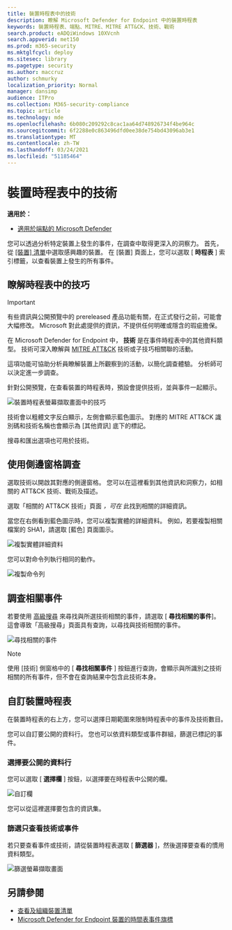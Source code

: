 ```yaml
---
title: 裝置時程表中的技術
description: 瞭解 Microsoft Defender for Endpoint 中的裝置時程表
keywords: 裝置時程表、端點、MITRE、MITRE ATT&CK、技術、戰術
search.product: eADQiWindows 10XVcnh
search.appverid: met150
ms.prod: m365-security
ms.mktglfcycl: deploy
ms.sitesec: library
ms.pagetype: security
ms.author: maccruz
author: schmurky
localization_priority: Normal
manager: dansimp
audience: ITPro
ms.collection: M365-security-compliance
ms.topic: article
ms.technology: mde
ms.openlocfilehash: 6b080c209292c8cac1aa64d748926734f4be964c
ms.sourcegitcommit: 6f2288e0c863496dfd0ee38de754bd43096ab3e1
ms.translationtype: MT
ms.contentlocale: zh-TW
ms.lasthandoff: 03/24/2021
ms.locfileid: "51185464"
---
```

# <a name="techniques-in-the-device-timeline"></a>裝置時程表中的技術


**適用於：**
- [適用於端點的 Microsoft Defender](https://go.microsoft.com/fwlink/p/?linkid=2154037)


您可以透過分析特定裝置上發生的事件，在調查中取得更深入的洞察力。 首先，從 [ [裝置] 清單](machines-view-overview.md)中選取感興趣的裝置。 在 [裝置] 頁面上，您可以選取 [ **時程表** ] 索引標籤，以查看裝置上發生的所有事件。

## <a name="understand-techniques-in-the-timeline"></a>瞭解時程表中的技巧

>[!IMPORTANT]
>有些資訊與公開預覽中的 prereleased 產品功能有關，在正式發行之前，可能會大幅修改。 Microsoft 對此處提供的資訊，不提供任何明確或隱含的瑕疵擔保。

在 Microsoft Defender for Endpoint 中， **技術** 是在事件時程表中的其他資料類型。 技術可深入瞭解與 [MITRE ATT&CK](https://attack.mitre.org/) 技術或子技巧相關聯的活動。 

這項功能可協助分析員瞭解裝置上所觀察到的活動，以簡化調查體驗。 分析師可以決定進一步調查。

針對公開預覽，在查看裝置的時程表時，預設會提供技術，並與事件一起顯示。 

![裝置時程表螢幕擷取畫面中的技巧](images/device-timeline-2.png)

技術會以粗體文字反白顯示，左側會顯示藍色圖示。 對應的 MITRE ATT&CK 識別碼和技術名稱也會顯示為 [其他資訊] 底下的標記。 

搜尋和匯出選項也可用於技術。

## <a name="investigate-using-the-side-pane"></a>使用側邊窗格調查

選取技術以開啟其對應的側邊窗格。 您可以在這裡看到其他資訊和洞察力，如相關的 ATT&CK 技術、戰術及描述。 

選取「相關的 ATT&CK 技術」頁面 *，可在* 此找到相關的詳細資訊。

當您在右側看到藍色圖示時，您可以複製實體的詳細資料。 例如，若要複製相關檔案的 SHA1，請選取 [藍色] 頁面圖示。

![複製實體詳細資料](images/techniques-side-pane-clickable.png)

您可以對命令列執行相同的動作。

![複製命令列](images/techniques-side-pane-command.png)


## <a name="investigate-related-events"></a>調查相關事件

若要使用 [高級搜尋](advanced-hunting-overview.md) 來尋找與所選技術相關的事件，請選取 [ **尋找相關的事件**]。 這會導致「高級搜尋」頁面具有查詢，以尋找與技術相關的事件。

![尋找相關的事件](images/techniques-hunt-for-related-events.png)

>[!NOTE]
>使用 [技術] 側窗格中的 [ **尋找相關事件** ] 按鈕進行查詢，會顯示與所識別之技術相關的所有事件，但不會在查詢結果中包含此技術本身。


## <a name="customize-your-device-timeline"></a>自訂裝置時程表

在裝置時程表的右上方，您可以選擇日期範圍來限制時程表中的事件及技術數目。 

您可以自訂要公開的資料行。 您也可以依資料類型或事件群組，篩選已標記的事件。

### <a name="choose-columns-to-expose"></a>選擇要公開的資料行
您可以選取 [ **選擇欄** ] 按鈕，以選擇要在時程表中公開的欄。

![自訂欄](images/filter-customize-columns.png)

您可以從這裡選擇要包含的資訊集。

### <a name="filter-to-view-techniques-or-events-only"></a>篩選只查看技術或事件

若只要查看事件或技術，請從裝置時程表選取 [ **篩選器** ]，然後選擇要查看的慣用資料類型。

![篩選螢幕擷取畫面](images/device-timeline-filters.png)



## <a name="see-also"></a>另請參閱
- [查看及組織裝置清單](machines-view-overview.md)
- [Microsoft Defender for Endpoint 裝置的時間表事件旗標](device-timeline-event-flag.md) 


 
